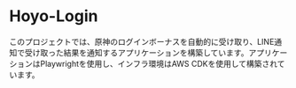 # Hoyo-Login

このプロジェクトでは、原神のログインボーナスを自動的に受け取り、LINE通知で受け取った結果を通知するアプリケーションを構築しています。アプリケーションはPlaywrightを使用し、インフラ環境はAWS CDKを使用して構築されています。